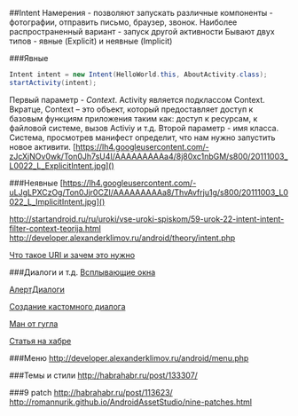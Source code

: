 ##Intent
Намерения - позволяют запускать различные компоненты - фотографии, отправить письмо, браузер, звонок. Наиболее распространенный
вариант - запуск другой активности
Бывают двух типов - явные (Explicit) и неявные (Implicit)

###Явные
```java
Intent intent = new Intent(HelloWorld.this, AboutActivity.class);
startActivity(intent);
```
Первый параметр - *Context*. Activity является подклассом Context. 
Вкратце, Context – это объект, который предоставляет доступ к базовым функциям приложения таким как: доступ к ресурсам, к файловой системе, вызов Activiy и т.д. 
Второй параметр - имя класса. Система, просмотрев манифест определит, что нам нужно запустить новое активити. 
[https://lh4.googleusercontent.com/-zJcXjNOv0wk/Ton0Jh7sU4I/AAAAAAAAAa4/8j80xc1nbGM/s800/20111003_L0022_L_ExplicitIntent.jpg]()

###Неявные
[https://lh4.googleusercontent.com/-uLJgLPXCzOg/Ton0Jjr0CZI/AAAAAAAAAa8/ThvAvfrju1g/s800/20111003_L0022_L_ImplicitIntent.jpg]()


http://startandroid.ru/ru/uroki/vse-uroki-spiskom/59-urok-22-intent-intent-filter-context-teorija.html
http://developer.alexanderklimov.ru/android/theory/intent.php

[Что такое URI и зачем это нужно](http://startandroid.ru/ru/uroki/vse-uroki-spiskom/70-urok-31-zachem-u-intent-est-atribut-data-chto-takoe-uri-vyzyvaem-sistemnye-prilozhenija.html)

###Диалоги и т.д.
[Всплывающие окна](http://developer.alexanderklimov.ru/android/toast.php)

[АлертДиалоги](http://developer.alexanderklimov.ru/android/alertdialog.php)

[Создание кастомного диалога](http://stackoverflow.com/questions/13341560/how-to-create-a-custom-dialog-box-in-android)

[Ман от гугла](http://developer.android.com/guide/topics/ui/dialogs.html)

[Статья на хабре](http://habrahabr.ru/post/166469/)

###Меню
http://developer.alexanderklimov.ru/android/menu.php

###Темы и стили
http://habrahabr.ru/post/133307/

###9 patch
http://habrahabr.ru/post/113623/
http://romannurik.github.io/AndroidAssetStudio/nine-patches.html
